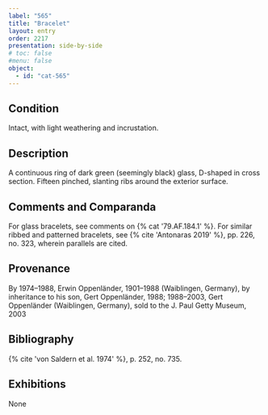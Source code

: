 ```yaml
---
label: "565"
title: "Bracelet"
layout: entry
order: 2217
presentation: side-by-side
# toc: false
#menu: false 
object:
  - id: "cat-565"
---
```


## Condition

Intact, with light weathering and incrustation.

## Description

A continuous ring of dark green (seemingly black) glass, D-shaped in cross section. Fifteen pinched, slanting ribs around the exterior surface.

## Comments and Comparanda

For glass bracelets, see comments on {% cat '79.AF.184.1' %}. For similar ribbed and patterned bracelets, see {% cite 'Antonaras 2019' %}, pp. 226, no. 323, wherein parallels are cited.

## Provenance

By 1974–1988, Erwin Oppenländer, 1901–1988 (Waiblingen, Germany), by inheritance to his son, Gert Oppenländer, 1988; 1988–2003, Gert Oppenländer (Waiblingen, Germany), sold to the J. Paul Getty Museum, 2003

## Bibliography

{% cite 'von Saldern et al. 1974' %}, p. 252, no. 735.

## Exhibitions

None